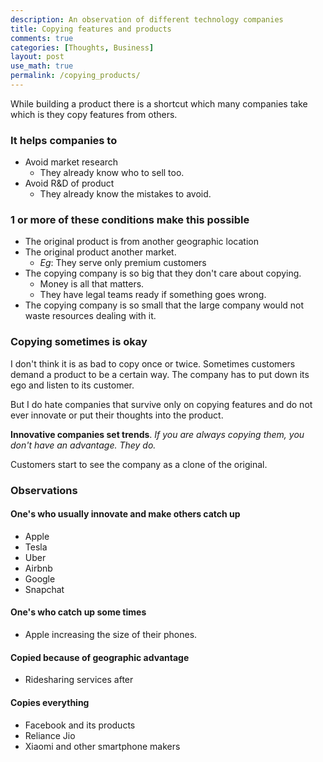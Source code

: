 ```yaml
---
description: An observation of different technology companies
title: Copying features and products
comments: true
categories: [Thoughts, Business]
layout: post
use_math: true
permalink: /copying_products/
---
```


While building a product there is a shortcut which many companies take which is they copy features from others.

### It helps companies to
- Avoid market research
  - They already know who to sell too.
- Avoid R&D of product
  - They already know the mistakes to avoid.

### 1 or more of these conditions make this possible
- The original product is from another geographic location
- The original product another market.
  - *Eg*: They serve only premium customers
- The copying company is so big that they don't care about copying.
  - Money is all that matters.
  - They have legal teams ready if something goes wrong.
- The copying company is so small that the large company would not waste resources dealing with it.

### **Copying sometimes** is okay

I don't think it is as bad to copy once or twice. Sometimes customers demand a product to be a certain way. The company has to put down its ego and listen to its customer.

But I do hate companies that survive only on copying features and do not ever innovate or put their thoughts into the product.

**Innovative companies set trends**. *If you are always copying them, you don't have an advantage. They do.*

Customers start to see the company as a clone of the original.

### **Observations**

#### One's who usually innovate and make others catch up
- Apple
- Tesla
- Uber
- Airbnb
- Google
- Snapchat

#### One's who catch up some times
- Apple increasing the size of their phones.

#### Copied because of geographic advantage
- Ridesharing services after

#### Copies everything
- Facebook and its products
- Reliance Jio
- Xiaomi and other smartphone makers
